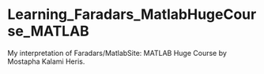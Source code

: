 # Learning_Faradars_MatlabHugeCourse_MATLAB
My interpretation of Faradars/MatlabSite: MATLAB Huge Course by Mostapha Kalami Heris.
